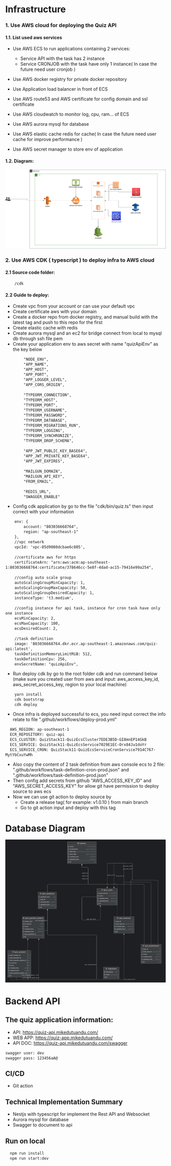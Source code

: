 # Infrastructure
### 1. Use AWS cloud for deploying the Quiz API

#### 1.1. List used aws services
- Use AWS ECS to run applications containing 2 services:
  + Service API with the task has 2 instance
  + Service CRONJOB with the task have only 1 instance( In case the future need user cronjob )

- Use AWS docker registry for private docker repository
- Use Application load balancer in front of ECS
- Use AWS route53 and AWS certificate for config domain and ssl certificate
- Use AWS cloudwatch to monitor log, cpu, ram... of ECS
- Use AWS aurora mysql for database
- Use AWS elastic cache redis for cache( In case the future need user cache for improve performance )
- Use AWS secret manager to store env of application

#### 1.2. Diagram:
![infra-quiz-app-digram.png](./doc/infra-quiz-app-digram.png "infra-quiz-app-digram.png")

### 2. Use AWS CDK ( typescript ) to deploy infra to AWS cloud
#### 2.1 Source code folder:
```
    /cdk
```
#### 2.2 Guide to deploy:
- Create vpc from your account or can use your default vpc
- Create certificate aws with your domain
- Create a docker repo from docker registry, and manual build with the latest tag and push to this repo for the first
- Create elastic cache with redis
- Create aurora mysql and an ec2 for bridge connect from local to mysql db through ssh file pem
- Create your application env to aws secret with name "quizApiEnv" as the key below
```
        "NODE_ENV",
        "APP_NAME",
        "APP_HOST",
        "APP_PORT",
        "APP_LOGGER_LEVEL",
        "APP_CORS_ORIGIN",

        "TYPEORM_CONNECTION",
        "TYPEORM_HOST",
        "TYPEORM_PORT",
        "TYPEORM_USERNAME",
        "TYPEORM_PASSWORD",
        "TYPEORM_DATABASE",
        "TYPEORM_MIGRATIONS_RUN",
        "TYPEORM_LOGGING",
        "TYPEORM_SYNCHRONIZE",
        "TYPEORM_DROP_SCHEMA",

        "APP_JWT_PUBLIC_KEY_BASE64",
        "APP_JWT_PRIVATE_KEY_BASE64",
        "APP_JWT_EXPIRES",

        "MAILGUN_DOMAIN",
        "MAILGUN_API_KEY",
        "FROM_EMAIL",

        "REDIS_URL",
        "SWAGGER_ENABLE"
```
- Config cdk application by go to the file "cdk/bin/quiz.ts" then input correct with your information
```
    env: {
        account: "803036668764",
        region: "ap-southeast-1"
    },
    //vpc network
    vpcId: 'vpc-05d9080dcbae6c805',

    //certificate aws for https
    certificateArn: "arn:aws:acm:ap-southeast-1:803036668764:certificate/378646cc-5e8f-4dad-ac15-79416e99a254",

    //config auto scale group
    autoScalingGroupMinCapacity: 1,
    autoScalingGroupMaxCapacity: 50,
    autoScalingGroupDesiredCapacity: 1,
    instanceType: 't3.medium',

    //config instance for api task, instance for cron task have only one instance
    ecsMinCapacity: 2,
    ecsMaxCapacity: 100,
    ecsDesiredCount: 2,

    //task definition
    image: '803036668764.dkr.ecr.ap-southeast-1.amazonaws.com/quiz-api:latest',
    taskDefinitionMemoryLimitMiB: 512,
    taskDefinitionCpu: 256,
    envSecretName: "quizApiEnv",

```
- Run deploy cdk by go to the root folder cdk and run command below (make sure you created user from aws and input: aws_access_key_id, aws_secret_access_key, region to your local machine)
```
    yarn install   
    cdk bootstrap
    cdk deploy

```

- Once infra is deployed successful to ecs, you need input correct the info relate to file ".github/workflows/deploy-prod.yml"
```
  AWS_REGION: ap-southeast-1
  ECR_REPOSITORY: quiz-api
  ECS_CLUSTER: QuizStack11-QuizEcsCluster7EDE3B5D-GI8mnEP14GkB
  ECS_SERVICE: QuizStack11-QuizEcsService7029E1EC-Orx84Ju1doYr
  ECS_SERVICE_CRON: QuizStack11-QuizEcsServiceCronService7914C767-MytYbCxuYwMh
```

- Also copy the content of 2 task definition from aws console ecs to 2 file: ".github/workflows/task-definition-cron-prod.json" and ".github/workflows/task-definition-prod.json"
- Then config add secrets from github "AWS_ACCESS_KEY_ID" and "AWS_SECRET_ACCESS_KEY" for allow git have permission to deploy source to aws ecs
- Now we can use git action to deploy source by
  + Create a release tag( for example: v1.0.10 ) from main branch
  + Go to git action input and deploy with this tag


# Database Diagram
![db-diagram.png](./doc/db-diagram.png "db-diagram.png")

# Backend API

## The quiz application information:
+ API: https://quiz-api.mikedutuandu.com/
+ WEB APP: https://quiz-app.mikedutuandu.com/
+ API DOC: https://quiz-api.mikedutuandu.com/swagger
```
swagger user: dev
swagger pass: 123456aA@
```
## CI/CD 
- Git action

## Technical Implementation Summary
- Nestjs with typescript for implement the Rest API and Websocket
- Aurora mysql for database
- Swagger to document to api

## Run on local
```
  npm run install
  npm run start:dev
```

